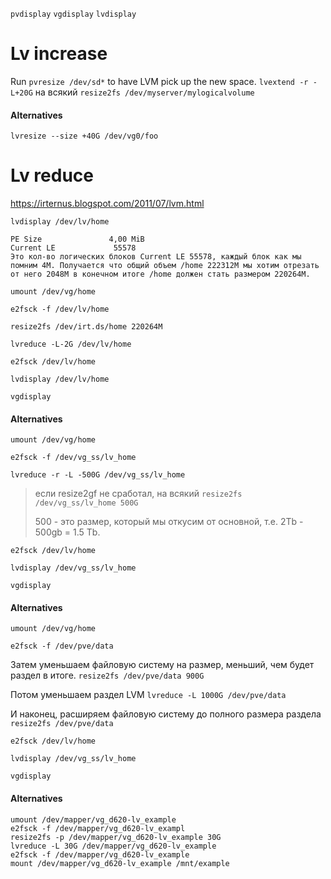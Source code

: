 `pvdisplay`
`vgdisplay`
`lvdisplay`
# Lv increase
Run `pvresize /dev/sd*` to have LVM pick up the new space.
`lvextend -r -L+20G`
на всякий `resize2fs /dev/myserver/mylogicalvolume`
#### Alternatives
`lvresize --size +40G /dev/vg0/foo`

# Lv reduce
https://irternus.blogspot.com/2011/07/lvm.html

`lvdisplay /dev/lv/home`
```
PE Size               4,00 MiB
Current LE             55578
Это кол-во логических блоков Current LE 55578, каждый блок как мы помним 4M. Получается что общий объем /home 222312M мы хотим отрезать от него 2048M в конечном итоге /home должен стать размером 220264M.
```
`umount /dev/vg/home`

`e2fsck -f /dev/lv/home`

`resize2fs /dev/irt.ds/home 220264M`

`lvreduce -L-2G /dev/lv/home`

`e2fsck /dev/lv/home`

`lvdisplay /dev/lv/home`

`vgdisplay`
#### Alternatives
`umount /dev/vg/home`

`e2fsck -f /dev/vg_ss/lv_home`

`lvreduce -r -L -500G /dev/vg_ss/lv_home`
> если resize2gf не сработал, на всякий `resize2fs /dev/vg_ss/lv_home 500G`
> 
> 500 - это размер, который мы откусим от основной, т.е. 2Tb - 500gb = 1.5 Tb.

`e2fsck /dev/lv/home`

`lvdisplay /dev/vg_ss/lv_home`

`vgdisplay`
#### Alternatives
`umount /dev/vg/home`

`e2fsck -f /dev/pve/data`

Затем уменьшаем файловую систему на размер, меньший, чем будет раздел в итоге.
`resize2fs /dev/pve/data 900G`

Потом уменьшаем раздел LVM
`lvreduce -L 1000G /dev/pve/data`

И наконец, расширяем файловую систему до полного размера раздела
`resize2fs /dev/pve/data`

`e2fsck /dev/lv/home`

`lvdisplay /dev/vg_ss/lv_home`

`vgdisplay`
#### Alternatives
```
umount /dev/mapper/vg_d620-lv_example
e2fsck -f /dev/mapper/vg_d620-lv_exampl
resize2fs -p /dev/mapper/vg_d620-lv_example 30G
lvreduce -L 30G /dev/mapper/vg_d620-lv_example
e2fsck -f /dev/mapper/vg_d620-lv_example
mount /dev/mapper/vg_d620-lv_example /mnt/example
```



